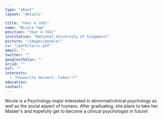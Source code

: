 ```yaml
---
type: "about"
layout: "details"

title: "Year 4 (UG)"
name: "Nicole Yap"
position: "Year 4 (UG)"
institution: "National University of Singapore"
picture: "/images/people/"
cv: "/path/to/cv.pdf"
email: ""
twitter: ""
googlescholar: ""
orcid: ""
osf: ""
interests:
  - "Favourite dessert: Cakes!!!"
education:
contact:
---
```


Nicole is a Psychology major interested in abnormal/clinical psychology as well as the social aspect of humans. After graduating, she plans to take her Master's and hopefully get to become a clinical psychologist in future!
